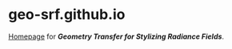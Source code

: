 # geo-srf.github.io
[Homepage](https://geo-srf.github.io/) for ***Geometry Transfer for Stylizing Radiance Fields***.
